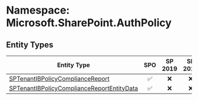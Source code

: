 # Namespace: Microsoft.SharePoint.AuthPolicy

## Entity Types

Entity Type | SPO | SP 2019 | SP 2016 | SP 2013
----------|:---:|:-------:|:-------:|:-------:
[SPTenantIBPolicyComplianceReport](./EntityTypes/SPTenantIBPolicyComplianceReport.md) | ✅ | ❌ | ❌ | ❌
[SPTenantIBPolicyComplianceReportEntityData](./EntityTypes/SPTenantIBPolicyComplianceReportEntityData.md) | ✅ | ❌ | ❌ | ❌